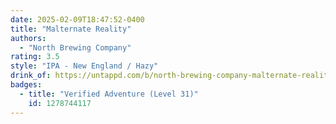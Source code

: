 ```yaml
---
date: 2025-02-09T18:47:52-0400
title: "Malternate Reality"
authors:
  - "North Brewing Company"
rating: 3.5
style: "IPA - New England / Hazy"
drink_of: https://untappd.com/b/north-brewing-company-malternate-reality/2042302
badges:
  - title: "Verified Adventure (Level 31)"
    id: 1278744117
---
```

